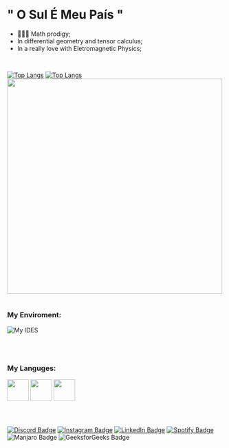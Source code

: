 # " O Sul É Meu País " 

- 👨🏻‍🎤 Math prodigy;
- In differential geometry and tensor calculus;
- In a really love with Eletromagnetic Physics;

<br>

[![Top Langs](https://github-readme-stats.vercel.app/api?username=EngBandeira&show_icons=true&theme=transparent&border_color=00000000&icon_color=6F34ad&text_color=cccccc)](https://github.com/anuraghazra/github-readme-stats)
[![Top Langs](https://github-readme-stats.vercel.app/api/top-langs/?username=EngBandeira&layout=compact&theme=transparent&border_color=00000000&text_color=ffffff)](https://github.com/anuraghazra/github-readme-stats)
<img src="https://personal-wakatime.vercel.app/timer?username=EngBandeira&key=9a2b02c5-88ce-4a46-8f85-5e98ecaca30b" width="500px">

#

### My Enviroment:

![My IDES](https://skillicons.dev/icons?i=neovim,octave,vim,vscode,linux,emacs)

<br>

#

### My Languges:

<div>
<img src="https://imgur.com/CZ3pw4E.png" width="50" height="50" >
<img src="https://imgur.com/7ND91eF.png" width="50" height="50" >
<img src="https://skillicons.dev/icons?i=c,cpp,latex,perl" height="50" >
  </div>
<br>

#

<div>
  
[![Discord Badge](https://img.shields.io/badge/Discord-7289DA?style=for-the-badge&logo=discord&logoColor=white"&link=https://discord.com/users/493597925679562772)](https://discord.com/users/493597925679562772)
[![Instagram Badge](https://img.shields.io/badge/Instagram-E4405F?style=for-the-badge&logo=instagram&logoColor=white"&link=https://www.instagram.com/bandeira.eng/)](https://www.instagram.com/bandeira.eng/)
[![LinkedIn Badge](https://img.shields.io/badge/LinkedIn-0077B5?style=for-the-badge&logo=linkedin&logoColor=white"&link=https://www.linkedin.com/in/eduardo-bandeira-781a82292/)](https://www.linkedin.com/in/eduardo-bandeira-781a82292/)
[![Spotify Badge](https://img.shields.io/badge/Spotify-1ED760?&style=for-the-badge&logo=spotify&logoColor=white"&link=https://open.spotify.com/user/4mnswri4kjhzyextgle6j2d4h)](https://open.spotify.com/user/4mnswri4kjhzyextgle6j2d4h)
![Manjaro Badge](https://img.shields.io/badge/manjaro-35BF5C?style=for-the-badge&logo=manjaro&logoColor=white")
![GeeksforGeeks Badge](https://img.shields.io/badge/GeeksforGeeks-298D46?style=for-the-badge&logo=geeksforgeeks&logoColor=white")

</div>

